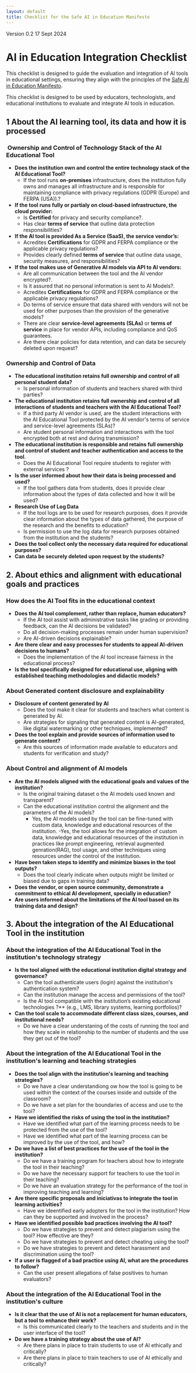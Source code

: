 ```yaml
---
layout: default
title: Checklist for the Safe AI in Education Manifesto
---
```

Version 0.2 17 Sept 2024 

# AI in Education Integration Checklist

This checklist is designed to guide the evaluation and integration of AI tools in educational settings, ensuring they align with the principles of the [Safe AI in Education Manifesto](https://manifesto.safeaieducation.org/).

This checklist is designed to be used by educators, technologists, and educational institutions to evaluate and integrate AI tools in education.

## 1 About the AI learning tool, its data and how it is processed  

###  Ownership and Control of Technology Stack of the AI Educational Tool

- **Does the institution own and control the entire technology stack of the AI Educational Tool?**
  - If the tool runs **on-premises** infrastructure, does the institution fully owns and manages all infrastructure and is responsible for maintaining compliance with privacy regulations (GDPR (Europe) and FERPA (USA)).?
- **If the tool runs fully or partialy on cloud-based infrastructure, the cloud provider:**
  - Is **Certified** for privacy and security compliance?.
  - Has clear **terms of service** that outline data protection responsibilities?
- **If the AI tool is provided As a Service (SaaS), the service vendor’s:**
  - Acredites **Certifications** for GDPR and FERPA compliance or the applicable privacy regulations?
  - Provides clearly defined **terms of service** that outline data usage, security measures, and responsibilities?
- **If the tool makes use of Generative AI models via API to AI vendors:**
  - Are all communication between the tool and the AI vendor encrypted?.  
  - Is it assured that no personal information is sent to AI Models?.
  - Acredites **Certifications** for GDPR and FERPA compliance or the applicable privacy regulations?
  - Do terms of service ensure that data shared with vendors will not be used for other purposes than the provision of the generative models?
  - There are clear **service-level agreements (SLAs)** or **terms of service** in place for vendor APIs, including compliance and QoS guarantees.
  - Are there clear policies for data retention, and can data be securely deleted upon request?

### Ownership and Control of Data

- **The educational institution retains full ownership and control of all personal student data?**
  - Is personal information of students and teachers shared with third parties?
- **The educational institution retains full ownership and control of all interactions of students and teachers with the AI Educational Tool?**
  - If a third party AI vendor is used, are the student interactions with the AI Educational Tool protected by the AI vendor's terms of service and service-level agreements (SLAs)?
  - Are student personal information and interactions with the tool encrypted both at rest and during transmission?
- **The educational institution is responsible and retains full ownership and control of student and teacher authentication and access to the tool**.
  - Does the AI Educational Tool require students to register with external services ?
- **Is the user informed about how their data is being processed and used?**  
  - If the tool gathers data from students, does it provide clear information about the types of data collected and how it will be used?
- **Research Use of Log Data**  
  - If the tool logs are to be used for research purposes, does it provide clear information about the types of data gathered, the purpose of the research and the benefits to education?
  - Is permission to use the log data for research purposes obtained from the institution and the students?
- **Does the tool collect only the necessary data required for educational purposes?**
- **Can data be securely deleted upon request by the students?**

## 2. About ethics and alignment with educational goals and practices

### How does the AI Tool fits in the educational context

- **Does the AI tool complement, rather than replace, human educators?**
  - If the AI tool assist with administrative tasks like grading or providing feedback, can the AI decisions be validated?
  - Do all decision-making processes remain under human supervision?
  - Are AI-driven decisions explainable?
- **Are there clear and easy processes for students to appeal AI-driven decisions to humans?**
  - Does the implementation of the AI tool increase fairness in the educational process?
- **Is the tool specifically designed for educational use, aligning with established teaching methodologies and didactic models?**

### About Generated content disclosure and explainability

- **Disclosure of content generated by AI**
  - Does the tool make it clear for students and teachers what content is generated by AI.
  - Are strategies for signaling that generated content is AI-generated, like digital watermarking or other techniques, implemented?
- **Does the tool explain and provide sources of information used to generate content?**
  - Are this sources of information made available to educators and students for verification and study?

### About Control and alignment of AI models

- **Are the AI models aligned with the educational goals and values of the institution?**
  - Is the original training dataset o the AI models used known and transparent?
  - Can the educational institution control the alignment and the parameters of the AI models?
    - Yes, the AI models used by the tool can be fine-tuned with custom data, knowledge and educational resources of the institution.
    -Yes, the tool allows for the integration of custom data, knowledge and educational resources of the institution in practices like prompt engineering, retrieval augmented genration(RAG), tool usage, and other techniques using resources under the control of the institution.
- **Have been taken steps to identify and minimize biases in the tool outputs?**
  - Does the tool clearly indicate when outputs might be limited or biased due to gaps in training data?
- **Does the vendor, or open source community, demonstrate a commitment to ethical AI development, specially in education?**
- **Are users informed about the limitations of the AI tool based on its training data and design?**

## 3. About the integration of the AI Educational Tool in the institution

### About the integration of the AI Educational Tool in the institution's technology strategy

- **Is the tool aligned with the educational institution digital strategy and governance?**
  - Can the tool authenticate users (login) against the institution's authentication system?
  - Can the institution manage the access and permissions of the tool?
  - Is the AI tool compatible with the institution’s existing educational technologies ?** (e.g., LMS, library systems, learning portfolios)?
- **Can the tool scale to accommodate different class sizes, courses, and institutional needs?**
  - Do we have a clear understaning of the costs of running the tool and how they scale in relationship to the number of students and the use they get out of the tool?  

### About the integration of the AI Educational Tool in the institution's learning and teaching strategies

- **Does the tool align with the institution's learning and teaching strategies?**
  - Do we have a clear understandiong ow how the tool is going to be used within the context of the courses inside and outside of the classroom?
  - Do we have a set plan for the boundaries of access and use to the tool?
- **Have we identified the risks of using the tool in the institution?**
  - Have we identified what part of the learning process needs to be protected from the use of the tool?
  - Have we identified what part of the learning process can be improved by the use of the tool, and how?
- **Do we have a list of best practices for the use of the tool in the institution?**
  - Do we have a training program for teachers about how to integrate the tool in their teaching?
  - Do we have the necessary support for teachers to use the tool in their teaching?
  - Do we have an evaluation strategy for the performance of the tool in improving teaching and learning?
- **Are there specific proposals and iniciativas to integrate the tool in learning activities?**
  - Have we ideentified early adopters for the tool in the institution? How can they be supported and involved in the process?
- **Have we identified possible bad practices involving the AI tool?**
  - Do we have strategies to prevent and detect plagiarism using the tool? How effective are they?
  - Do we have strategies to prevent and detect cheating using the tool?
  - Do we have strategies to prevent and detect harassment and discrimination using the tool?
- **If a user is flagged of a bad practice using AI, what are the procedures to follow?**
  - Can the user present allegations of false positives to human evaluators?

### About the integration of the AI Educational Tool in the institution's culture

- **Is it clear that the use of AI is not a replacement for human educators, but a tool to enhance their work?**
  - Is this communicated clearly to the teachers and students and in the user interface of the tool?
- **Do we have a training strategy about the use of AI?**
  - Are there plans in place to train students to use of AI ethically and critically?
  - Are there plans in place to train teachers to use of AI ethically and critically?